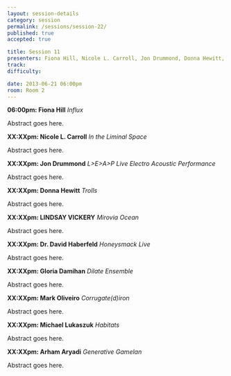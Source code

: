 ```yaml
---
layout: session-details
category: session
permalink: /sessions/session-22/
published: true
accepted: true

title: Session 11
presenters: Fiona Hill, Nicole L. Carroll, Jon Drummond, Donna Hewitt, LINDSAY VICKERY, Dr. David Haberfeld, Gloria Damihan, Mark Oliveiro, Michael Lukaszuk, Arham Aryadi
track:
difficulty:

date: 2013-06-21 06:00pm
room: Room 2
---
```


**06:00pm: Fiona Hill**
_Influx_

Abstract goes here.

**XX:XXpm: Nicole L. Carroll**
_In the Liminal Space_

Abstract goes here.

**XX:XXpm: Jon Drummond**
_L>E>A>P Live Electro Acoustic Performance_

Abstract goes here.

**XX:XXpm: Donna Hewitt**
_Trolls_

Abstract goes here.

**XX:XXpm: LINDSAY VICKERY**
_Mirovia Ocean_

Abstract goes here.

**XX:XXpm: Dr. David Haberfeld**
_Honeysmack Live_

Abstract goes here.

**XX:XXpm: Gloria Damihan**
_Dilate Ensemble_

Abstract goes here.

**XX:XXpm: Mark Oliveiro**
_Corrugate(d)iron_

Abstract goes here.

**XX:XXpm: Michael Lukaszuk**
_Habitats_

Abstract goes here.

**XX:XXpm: Arham Aryadi**
_Generative Gamelan_

Abstract goes here.
